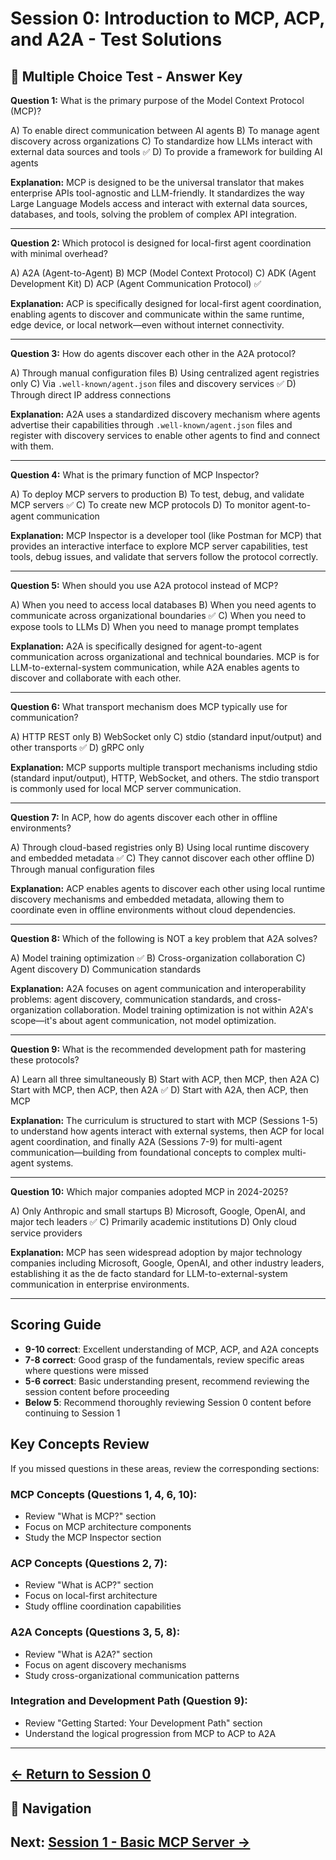 # Session 0: Introduction to MCP, ACP, and A2A - Test Solutions

## 📝 Multiple Choice Test - Answer Key

**Question 1:** What is the primary purpose of the Model Context Protocol (MCP)?  

A) To enable direct communication between AI agents
B) To manage agent discovery across organizations
C) To standardize how LLMs interact with external data sources and tools ✅
D) To provide a framework for building AI agents

**Explanation:** MCP is designed to be the universal translator that makes enterprise APIs tool-agnostic and LLM-friendly. It standardizes the way Large Language Models access and interact with external data sources, databases, and tools, solving the problem of complex API integration.

---

**Question 2:** Which protocol is designed for local-first agent coordination with minimal overhead?  

A) A2A (Agent-to-Agent)
B) MCP (Model Context Protocol)
C) ADK (Agent Development Kit)
D) ACP (Agent Communication Protocol) ✅

**Explanation:** ACP is specifically designed for local-first agent coordination, enabling agents to discover and communicate within the same runtime, edge device, or local network—even without internet connectivity.

---

**Question 3:** How do agents discover each other in the A2A protocol?  

A) Through manual configuration files
B) Using centralized agent registries only
C) Via `.well-known/agent.json` files and discovery services ✅
D) Through direct IP address connections

**Explanation:** A2A uses a standardized discovery mechanism where agents advertise their capabilities through `.well-known/agent.json` files and register with discovery services to enable other agents to find and connect with them.

---

**Question 4:** What is the primary function of MCP Inspector?  

A) To deploy MCP servers to production
B) To test, debug, and validate MCP servers ✅
C) To create new MCP protocols
D) To monitor agent-to-agent communication

**Explanation:** MCP Inspector is a developer tool (like Postman for MCP) that provides an interactive interface to explore MCP server capabilities, test tools, debug issues, and validate that servers follow the protocol correctly.

---

**Question 5:** When should you use A2A protocol instead of MCP?  

A) When you need to access local databases
B) When you need agents to communicate across organizational boundaries ✅
C) When you need to expose tools to LLMs
D) When you need to manage prompt templates

**Explanation:** A2A is specifically designed for agent-to-agent communication across organizational and technical boundaries. MCP is for LLM-to-external-system communication, while A2A enables agents to discover and collaborate with each other.

---

**Question 6:** What transport mechanism does MCP typically use for communication?  

A) HTTP REST only
B) WebSocket only
C) stdio (standard input/output) and other transports ✅
D) gRPC only

**Explanation:** MCP supports multiple transport mechanisms including stdio (standard input/output), HTTP, WebSocket, and others. The stdio transport is commonly used for local MCP server communication.

---

**Question 7:** In ACP, how do agents discover each other in offline environments?  

A) Through cloud-based registries only
B) Using local runtime discovery and embedded metadata ✅
C) They cannot discover each other offline
D) Through manual configuration files

**Explanation:** ACP enables agents to discover each other using local runtime discovery mechanisms and embedded metadata, allowing them to coordinate even in offline environments without cloud dependencies.

---

**Question 8:** Which of the following is NOT a key problem that A2A solves?  

A) Model training optimization ✅
B) Cross-organization collaboration
C) Agent discovery
D) Communication standards

**Explanation:** A2A focuses on agent communication and interoperability problems: agent discovery, communication standards, and cross-organization collaboration. Model training optimization is not within A2A's scope—it's about agent communication, not model optimization.

---

**Question 9:** What is the recommended development path for mastering these protocols?  

A) Learn all three simultaneously
B) Start with ACP, then MCP, then A2A
C) Start with MCP, then ACP, then A2A ✅
D) Start with A2A, then ACP, then MCP

**Explanation:** The curriculum is structured to start with MCP (Sessions 1-5) to understand how agents interact with external systems, then ACP for local agent coordination, and finally A2A (Sessions 7-9) for multi-agent communication—building from foundational concepts to complex multi-agent systems.

---

**Question 10:** Which major companies adopted MCP in 2024-2025?  

A) Only Anthropic and small startups
B) Microsoft, Google, OpenAI, and major tech leaders ✅
C) Primarily academic institutions
D) Only cloud service providers

**Explanation:** MCP has seen widespread adoption by major technology companies including Microsoft, Google, OpenAI, and other industry leaders, establishing it as the de facto standard for LLM-to-external-system communication in enterprise environments.

---

## Scoring Guide

- **9-10 correct**: Excellent understanding of MCP, ACP, and A2A concepts
- **7-8 correct**: Good grasp of the fundamentals, review specific areas where questions were missed
- **5-6 correct**: Basic understanding present, recommend reviewing the session content before proceeding
- **Below 5**: Recommend thoroughly reviewing Session 0 content before continuing to Session 1

## Key Concepts Review

If you missed questions in these areas, review the corresponding sections:

### MCP Concepts (Questions 1, 4, 6, 10):
- Review "What is MCP?" section
- Focus on MCP architecture components
- Study the MCP Inspector section

### ACP Concepts (Questions 2, 7):
- Review "What is ACP?" section
- Focus on local-first architecture
- Study offline coordination capabilities

### A2A Concepts (Questions 3, 5, 8):
- Review "What is A2A?" section
- Focus on agent discovery mechanisms
- Study cross-organizational communication patterns

### Integration and Development Path (Question 9):
- Review "Getting Started: Your Development Path" section
- Understand the logical progression from MCP to ACP to A2A

---

[← Return to Session 0](Session0_Introduction_to_MCP_ACP_A2A.md)
---

## 🧭 Navigation

**Next:** [Session 1 - Basic MCP Server →](Session1_Basic_MCP_Server.md)
---
